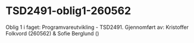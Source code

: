 # TSD2491-oblig1-260562
 Oblig 1 i faget: Programvareutvikling - TSD2491. 
 Gjennomført av:
 Kristoffer Folkvord (260562) & Sofie Berglund ()
